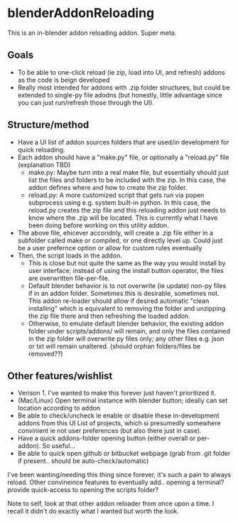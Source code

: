 # blenderAddonReloading
This is an in-blender addon reloading addon. Super meta. 

## Goals
- To be able to one-click reload (ie zip, load into UI, and refresh) addons as the code is beign developed
- Really most intended for addons with .zip folder structures, but could be extended to single-py file adodns (but honestly, little advantage since you can just run/refresh those through the UI).

## Structure/method
- Have a UI list of addon sources folders that are used/in development for quick reloading. 
- Each addon should have a "make.py" file, or optionally a "reload.py" file (explanation TBD)
  - make.py: Maybe turn into a real make file, but essentially should just list the files and folders to be included with the zip. In this case, the addon defines where and how to create the zip folder.
  - reload.py: A more customized script that gets run via popen subprocess using e.g. system built-in python. In this case, the reload.py creates the zip file and this reloading addon just needs to know where the .zip will be located. This is currently what I have been doing before working on this utility addon.
- The above file, ehicever accoridnly, will create a .zip file either in a subfolder called make or compiled, or one directly level up. Could just be a user prefernce option or allow for custom rules eventually
- Then, the script loads in the addon.
  - This is close but not quite the same as the way you would install by user interface; instead of using the install button operator, the files are overwritten file-per-file.
  - Default blender behavior is to not overwrite (ie update) non-py files if in an addon folder. Sometimes this is desirable, sometimes not. This addon re-loader should allow if desired automatic "clean installing" which is equivalent to removing the folder and unzipping the zip file there and then refreshing the loaded addon. 
  - Otherwise, to emulate default blender behavior, the existing addon folder under scripts/addons/ will remain, and only the files contained in the zip folder will overwrite py files only; any other files e.g. json or txt will remain unaltered. (should orphan folders/files be removed??)

## Other features/wishlist
- Verison 1. I've wanted to make this forever just haven't prioritized it.
- (Mac/Linux) Open terminal instance with blender button; ideally can set location according to addon
- Be able to check/uncheck ie enable or disable these in-development addons from this UI List of projects, which si presumedly somewhere convinient ie not user preferences (but also there just in case).
- Have a quick addons-folder opening button (either overall or per-addon). So useful... 
- Be able to quick open github or bitbucket webpage (grab from .git folder if present.. should be auto-check/automatic)

I've been wanting/needing this thing since forever, it's such a pain to always reload. Other convineince features to eventually add.. opening a terminal? provide quick-access to opening the scripts folder?

Note to self, look at that other addon reloader from once upon a time. I recall it didn't do exactly what I wanted but worth the look.
